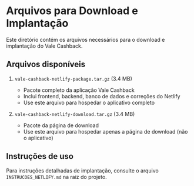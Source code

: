 # Arquivos para Download e Implantação

Este diretório contém os arquivos necessários para o download e implantação do Vale Cashback.

## Arquivos disponíveis

1. `vale-cashback-netlify-package.tar.gz` (3.4 MB)
   - Pacote completo da aplicação Vale Cashback
   - Inclui frontend, backend, banco de dados e correções do Netlify
   - Use este arquivo para hospedar o aplicativo completo

2. `vale-cashback-netlify-download.tar.gz` (3.4 MB)
   - Pacote da página de download
   - Use este arquivo para hospedar apenas a página de download (não o aplicativo)

## Instruções de uso

Para instruções detalhadas de implantação, consulte o arquivo `INSTRUCOES_NETLIFY.md` na raiz do projeto.